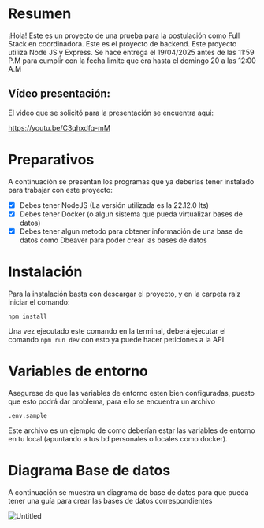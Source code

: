 # Resumen

¡Hola! 
Este es un proyecto de una prueba para la postulación como Full Stack en coordinadora. Este es el proyecto de backend.
Este proyecto utiliza Node JS y Express. Se hace entrega el 19/04/2025 antes de las 11:59 P.M para cumplir con la fecha limite que era hasta el domingo 20 a las 12:00 A.M

## Vídeo presentación:

El video que se solicitó para la presentación se encuentra aqui:

https://youtu.be/C3qhxdfq-mM

# Preparativos

A continuación se presentan los programas que ya deberías tener instalado para trabajar con este proyecto:
- [x] Debes tener NodeJS (La versión utilizada es la 22.12.0 lts)
- [x] Debes tener Docker (o algun sistema que pueda virtualizar bases de datos)
- [x] Debes tener algun metodo para obtener información de una base de datos como Dbeaver para poder crear las bases de datos

# Instalación

Para la instalación basta con descargar el proyecto, y en la carpeta raiz iniciar el comando:
```
npm install
```
Una vez ejecutado este comando en la terminal, deberá ejecutar el comando `npm run dev` con esto ya puede hacer peticiones a la API

# Variables de entorno

Asegurese de que las variables de entorno esten bien configuradas, puesto que esto podrá dar problema, para ello se encuentra un archivo

```
.env.sample
```

Este archivo es un ejemplo de como deberían estar las variables de entorno en tu local (apuntando a tus bd personales o locales como docker).

# Diagrama Base de datos

A continuación se muestra un diagrama de base de datos para que pueda tener una guía para crear las bases de datos correspondientes

![Untitled](https://github.com/user-attachments/assets/c03cc64c-7fb1-4867-8b93-960cc7e6d1ae)
